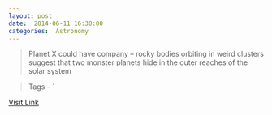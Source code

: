 ```yaml
---
layout: post
date:  2014-06-11 16:30:00 
categories:  Astronomy 
---
```


> Planet X could have company &ndash; rocky bodies orbiting in weird clusters suggest that two monster planets hide in the outer reaches of the solar system

>Tags -                    `

[Visit Link](http://feeds.newscientist.com/c/749/f/10898/s/3b6654bf/sc/21/l/0L0Snewscientist0N0Carticle0Cdn257110Etwo0Egiant0Eplanets0Emay0Ecruise0Eunseen0Ebeyond0Epluto0Bhtml0Dcmpid0FRSS0QNSNS0Q20A120EGLOBAL0Qspace/story01.htm)
